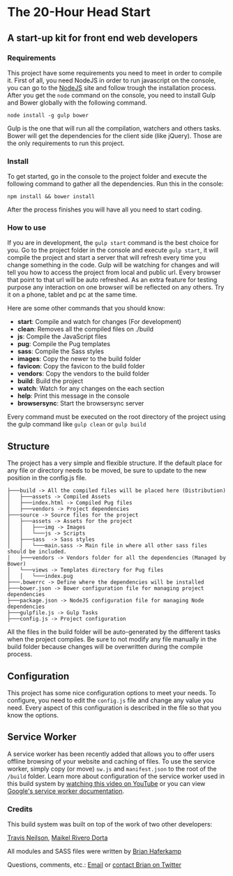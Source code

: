 # The 20-Hour Head Start
## A start-up kit for front end web developers

### Requirements
This project have some requirements you need to meet in order to compile it. First of all, you need NodeJS in order to run javascript on the console, you can go to the [NodeJS](http://nodejs.org) site and follow trough the installation process. After you get the `node` command on the console, you need to install Gulp and Bower globally with the following command.

```
node install -g gulp bower
```

Gulp is the one that will run all the compilation, watchers and others tasks. Bower will get the dependencies for the client side (like jQuery). Those are the only requirements to run this project.

### Install
To get started, go in the console to the project folder and execute the following command to gather all the dependencies. Run this in the console:
```
npm install && bower install
```
After the process finishes you will have all you need to start coding.

### How to use
If you are in development, the `gulp start` command is the best choice for you. Go to the project folder in the console and execute `gulp start`, it will compile the project and start a server that will refresh every time you change something in the code. Gulp will be watching for changes and will tell you how to access the project from local and public url. Every browser that point to that url will be auto refreshed. As an extra feature for testing purpose any interaction on one browser will be reflected on any others. Try it on a phone, tablet and pc at the same time.

Here are some other commands that you should know:

* **start**: Compile and watch for changes (For development)
* **clean**: Removes all the compiled files on ./build
* **js**: Compile the JavaScript files
* **pug**: Compile the Pug templates
* **sass**: Compile the Sass styles
* **images**: Copy the newer to the build folder
* **favicon**: Copy the favicon to the build folder
* **vendors**: Copy the vendors to the build folder
* **build**: Build the project
* **watch**: Watch for any changes on the each section
* **help**: Print this message in the console
* **browsersync**: Start the browsersync server

Every command must be executed on the root directory of the project using the gulp command like `gulp clean` or `gulp build`

## Structure
The project has a very simple and flexible structure. If the default place for any file or directory needs to be moved, be sure to update to the new position in the config.js file.

```
├───build -> All the compiled files will be placed here (Distribution)
│   ├───assets -> Compiled Assets
│   ├───index.html -> Compiled Pug files
│   ├───vendors -> Project dependencies
├───source -> Source files for the project
│   ├───assets -> Assets for the project
│   │   ├───img -> Images
│   │   └───js -> Scripts
│   ├───sass  -> Sass styles
│   │   └───main.sass -> Main file in where all other sass files should be included.
│   ├───vendors -> Vendors folder for all the dependencies (Managed by Bower)
│   └───views -> Templates directory for Pug files
│   │   └───index.pug
├───.bowerrc -> Define where the dependencies will be installed
├───bower.json -> Bower configuration file for managing project dependencies
├───package.json -> NodeJS configuration file for managing Node dependencies
├───gulpfile.js -> Gulp Tasks
├───config.js -> Project configuration
```
All the files in the build folder will be auto-generated by the different tasks when the project compiles. Be sure to not modify any file manually in the build folder because changes will be overwritten during the compile process.

## Configuration
This project has some nice configuration options to meet your needs. To configure, you need to edit the `config.js` file and change any value you need. Every aspect of this configuration is described in the file so that you know the options.

## Service Worker
A service worker has been recently added that allows you to offer users offline browsing of your website and caching of files. To use the service worker, simply copy (or move) `sw.js` and `manifest.json` to the root of the `/build` folder. Learn more about configuration of the service worker used in this build system by [watching this video on YouTube](https://youtu.be/Og36C0OhAzg) or you can view [Google's service worker documentation](https://www.youtube.com/redirect?v=Og36C0OhAzg&event=video_description&redir_token=JEmtwaqZHS009gOkGw_0sGNQmut8MTU2Mzg4ODM3MkAxNTYzODAxOTcy&q=https%3A%2F%2Fdevelopers.google.com%2Fweb%2Ffundamentals%2Fprimers%2Fservice-workers%2F).

### Credits
This build system was built on top of the work of two other developers:

[Travis Neilson](http://travisneilson.com), 
[Maikel Rivero Dorta](https://github.com/mriverodorta)

All modules and SASS files were written by [Brian Haferkamp](https://twitter.com/BrianHaferkamp)

Questions, comments, etc.:
[Email](mailto:brian.haferkamp@gmail.com) or [contact Brian on Twitter](https://twitter.com/BrianHaferkamp)

